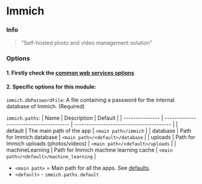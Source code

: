 # Immich

### Info
> "Self-hosted photo and video management solution"

### Options

#### 1. Firstly check the [common web services options](../web_options.md)
#### 2. Specific options for this module:

`immich.dbPasswordFile`:
A file containing a password for the internal database of Immich. (Required)

`immich.paths`:
| Name            | Description                             | Default                                  |
| --------------- | --------------------------------------- | ---------------------------------------- |
| default         | The main path of the app                | `<main path>/immich`                     |
| database        | Path for Immich database                | `<main path>/<default>/database`         |
| uploads         | Path for Immich uploads (photos/videos) | `<main path>/<default>/uploads`          |
| machineLearning | Path for Immich machine learning cache  | `<main path>/<default>/machine_learning` |

- `<main path>` = Main path for all the apps. See [defaults](../defaults.md#paths).
- `<default>` - `immich.paths.default`
